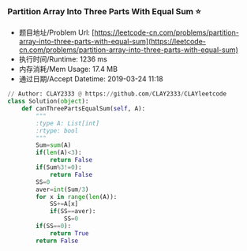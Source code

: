 
### Partition Array Into Three Parts With Equal Sum :star:
- 题目地址/Problem Url: [https://leetcode-cn.com/problems/partition-array-into-three-parts-with-equal-sum](https://leetcode-cn.com/problems/partition-array-into-three-parts-with-equal-sum)
- 执行时间/Runtime: 1236 ms 
- 内存消耗/Mem Usage: 17.4 MB
- 通过日期/Accept Datetime: 2019-03-24 11:18
```python
// Author: CLAY2333 @ https://github.com/CLAY2333/CLAYleetcode
class Solution(object):
    def canThreePartsEqualSum(self, A):
        """
        :type A: List[int]
        :rtype: bool
        """
        Sum=sum(A)
        if(len(A)<3):
            return False
        if(Sum%3!=0):
            return False
        SS=0
        aver=int(Sum/3)
        for x in range(len(A)):
            SS+=A[x]
            if(SS==aver):
                SS=0
        if(SS==0):
            return True
        return False

```

